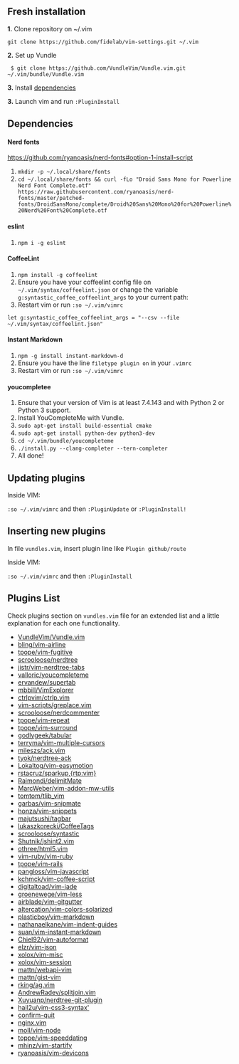## Fresh installation

**1.** Clone repository on ~/.vim

`git clone https://github.com/fidelab/vim-settings.git ~/.vim`

**2.** Set up Vundle

` $ git clone https://github.com/VundleVim/Vundle.vim.git ~/.vim/bundle/Vundle.vim`

**3.** Install [dependencies](#dependencies)

**3.** Launch vim and run `:PluginInstall`

## Dependencies

#### Nerd fonts

https://github.com/ryanoasis/nerd-fonts#option-1-install-script
1. `mkdir -p ~/.local/share/fonts`
2. `cd ~/.local/share/fonts && curl -fLo "Droid Sans Mono for Powerline Nerd Font Complete.otf" https://raw.githubusercontent.com/ryanoasis/nerd-fonts/master/patched-fonts/DroidSansMono/complete/Droid%20Sans%20Mono%20for%20Powerline%20Nerd%20Font%20Complete.otf`

#### eslint
1. `npm i -g eslint`

#### CoffeeLint

1. `npm install -g coffeelint`
2. Ensure you have your coffeelint config file on `~/.vim/syntax/coffeelint.json` or change the variable
`g:syntastic_coffee_coffeelint_args` to your current path:
3. Restart vim or run `:so ~/.vim/vimrc`

`let g:syntastic_coffee_coffeelint_args = "--csv --file ~/.vim/syntax/coffeelint.json"`

#### Instant Markdown

1. `npm -g install instant-markdown-d`
2. Ensure you have the line `filetype plugin on` in your `.vimrc`
3. Restart vim or run `:so ~/.vim/vimrc`

#### youcompletee
1. Ensure that your version of Vim is at least 7.4.143 and with Python 2 or Python 3 support.
2. Install YouCompleteMe with Vundle.
3. `sudo apt-get install build-essential cmake`
4. `sudo apt-get install python-dev python3-dev`
5. `cd ~/.vim/bundle/youcompleteme`
6. `./install.py --clang-completer --tern-completer`
7. All done!

## Updating plugins

Inside VIM:

`:so ~/.vim/vimrc` and then `:PluginUpdate` or `:PluginInstall!`

## Inserting new plugins

In file `vundles.vim`, insert plugin line like `Plugin github/route`

Inside VIM:

`:so ~/.vim/vimrc` and then `:PluginInstall`

## Plugins List

Check plugins section on `vundles.vim` file for an extended list and a little explanation for each one functionality.

+ [VundleVim/Vundle.vim](https://github.com/VundleVim/Vundle.vim)
+ [bling/vim-airline](https://github.com/bling/vim-airline)
+ [tpope/vim-fugitive](https://github.com/tpope/vim-fugitive)
+ [scrooloose/nerdtree](https://github.com/scrooloose/nerdtree)
+ [jistr/vim-nerdtree-tabs](https://github.com/jistr/vim-nerdtree-tabs)
+ [valloric/youcompleteme](https://github.com/Valloric/YouCompleteMe)
+ [ervandew/supertab](https://github.com/ervandew/supertab)
+ [mbbill/VimExplorer](https://github.com/mbbill/VimExplorer)
+ [ctrlpvim/ctrlp.vim](https://github.com/ctrlpvim/ctrlp.vim)
+ [vim-scripts/greplace.vim](https://github.com/vim-scripts/greplace.vim)
+ [scrooloose/nerdcommenter](https://github.com/scrooloose/nerdcommenter)
+ [tpope/vim-repeat](https://github.com/tpope/vim-repeat)
+ [tpope/vim-surround](https://github.com/tpope/vim-surround)
+ [godlygeek/tabular](https://github.com/godlygeek/tabular)
+ [terryma/vim-multiple-cursors](https://github.com/terryma/vim-multiple-cursors)
+ [mileszs/ack.vim](https://github.com/mileszs/ack.vim)
+ [tyok/nerdtree-ack](https://github.com/tyok/nerdtree-ack)
+ [Lokaltog/vim-easymotion](https://github.com/Lokaltog/vim-easymotion)
+ [rstacruz/sparkup,{rtp:vim}](https://github.com/rstacruz/sparkup)
+ [Raimondi/delimitMate](https://github.com/Raimondi/delimitMate)
+ [MarcWeber/vim-addon-mw-utils](https://github.com/MarcWeber/vim-addon-mw-utils)
+ [tomtom/tlib_vim](https://github.com/tomtom/tlib_vim)
+ [garbas/vim-snipmate](https://github.com/garbas/vim-snipmate)
+ [honza/vim-snippets](https://github.com/honza/vim-snippets)
+ [majutsushi/tagbar](https://github.com/majutsushi/tagbar)
+ [lukaszkorecki/CoffeeTags](https://github.com/lukaszkorecki/CoffeeTags)
+ [scrooloose/syntastic](https://github.com/scrooloose/syntastic)
+ [Shutnik/jshint2.vim](https://github.com/Shutnik/jshint2.vim)
+ [othree/html5.vim](https://github.com/othree/html5.vim)
+ [vim-ruby/vim-ruby](https://github.com/vim-ruby/vim-ruby)
+ [tpope/vim-rails](https://github.com/tpope/vim-rails)
+ [pangloss/vim-javascript](https://github.com/pangloss/vim-javascript)
+ [kchmck/vim-coffee-script](https://github.com/kchmck/vim-coffee-script)
+ [digitaltoad/vim-jade](https://github.com/digitaltoad/vim-jade)
+ [groenewege/vim-less](https://github.com/groenewege/vim-less)
+ [airblade/vim-gitgutter](https://github.com/airblade/vim-gitgutter)
+ [altercation/vim-colors-solarized](https://github.com/altercation/vim-colors-solarized)
+ [plasticboy/vim-markdown](https://github.com/plasticboy/vim-markdown)
+ [nathanaelkane/vim-indent-guides](https://github.com/nathanaelkane/vim-indent-guides)
+ [suan/vim-instant-markdown](https://github.com/suan/vim-instant-markdown)
+ [Chiel92/vim-autoformat](https://github.com/Chiel92/vim-autoformat)
+ [elzr/vim-json](https://github.com/elzr/vim-json)
+ [xolox/vim-misc](https://github.com/xolox/vim-misc)
+ [xolox/vim-session](https://github.com/xolox/vim-session)
+ [mattn/webapi-vim](https://github.com/mattn/webapi-vim)
+ [mattn/gist-vim](https://github.com/mattn/gist-vim)
+ [rking/ag.vim](https://github.com/rking/ag.vim)
+ [AndrewRadev/splitjoin.vim](https://github.com/AndrewRadev/splitjoin.vim)
+ [Xuyuanp/nerdtree-git-plugin](https://github.com/Xuyuanp/nerdtree-git-plugin)
+ [hail2u/vim-css3-syntax'](https://github.com/hail2u/vim-css3-syntax)
+ [confirm-quit](https://github.com/vim-scripts/confirm-quit)
+ [nginx.vim](https://github.com/vim-scripts/nginx.vim)
+ [moll/vim-node](https://github.com/moll/vim-node)
+ [toppe/vim-speeddating](https://github.com/tpope/vim-speeddating)
+ [mhinz/vim-startify](https://github.com/mhinz/vim-startify)
+ [ryanoasis/vim-devicons](https://github.com/ryanoasis/vim-devicons)
